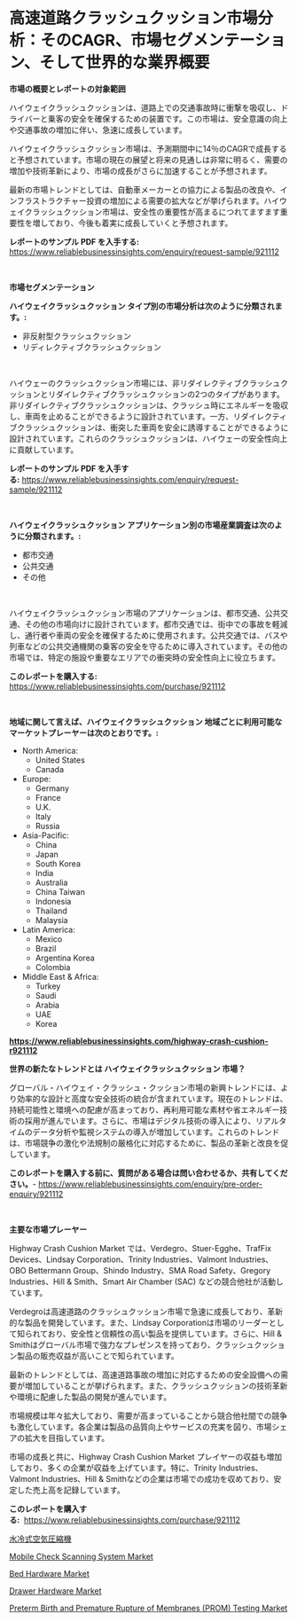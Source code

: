 <p><h1>高速道路クラッシュクッション市場分析：そのCAGR、市場セグメンテーション、そして世界的な業界概要</h1></p><p><strong>市場の概要とレポートの対象範囲</strong></p>
<p><p>ハイウェイクラッシュクッションは、道路上での交通事故時に衝撃を吸収し、ドライバーと乗客の安全を確保するための装置です。この市場は、安全意識の向上や交通事故の増加に伴い、急速に成長しています。</p><p>ハイウェイクラッシュクッション市場は、予測期間中に14％のCAGRで成長すると予想されています。市場の現在の展望と将来の見通しは非常に明るく、需要の増加や技術革新により、市場の成長がさらに加速することが予想されます。</p><p>最新の市場トレンドとしては、自動車メーカーとの協力による製品の改良や、インフラストラクチャー投資の増加による需要の拡大などが挙げられます。ハイウェイクラッシュクッション市場は、安全性の重要性が高まるにつれてますます重要性を増しており、今後も着実に成長していくと予想されます。</p></p>
<p><strong>レポートのサンプル PDF を入手する:</strong> <a href="https://www.reliablebusinessinsights.com/enquiry/request-sample/921112">https://www.reliablebusinessinsights.com/enquiry/request-sample/921112</a></p>
<p>&nbsp;</p>
<p><strong>市場セグメンテーション</strong></p>
<p><strong>ハイウェイクラッシュクッション タイプ別の市場分析は次のように分類されます。:</strong></p>
<p><ul><li>非反射型クラッシュクッション</li><li>リディレクティブクラッシュクッション</li></ul></p>
<p>&nbsp;</p>
<p><p>ハイウェーのクラッシュクッション市場には、非リダイレクティブクラッシュクッションとリダイレクティブクラッシュクッションの2つのタイプがあります。非リダイレクティブクラッシュクッションは、クラッシュ時にエネルギーを吸収し、車両を止めることができるように設計されています。一方、リダイレクティブクラッシュクッションは、衝突した車両を安全に誘導することができるように設計されています。これらのクラッシュクッションは、ハイウェーの安全性向上に貢献しています。</p></p>
<p><strong>レポートのサンプル PDF を入手する:</strong>&nbsp;<a href="https://www.reliablebusinessinsights.com/enquiry/request-sample/921112">https://www.reliablebusinessinsights.com/enquiry/request-sample/921112</a></p>
<p>&nbsp;</p>
<p><strong> ハイウェイクラッシュクッション アプリケーション別の市場産業調査は次のように分類されます。:</strong></p>
<p><ul><li>都市交通</li><li>公共交通</li><li>その他</li></ul></p>
<p>&nbsp;</p>
<p><p>ハイウェイクラッシュクッション市場のアプリケーションは、都市交通、公共交通、その他の市場向けに設計されています。都市交通では、街中での事故を軽減し、通行者や車両の安全を確保するために使用されます。公共交通では、バスや列車などの公共交通機関の乗客の安全を守るために導入されています。その他の市場では、特定の施設や重要なエリアでの衝突時の安全性向上に役立ちます。</p></p>
<p><strong>このレポートを購入する:</strong>&nbsp; <a href="https://www.reliablebusinessinsights.com/purchase/921112">https://www.reliablebusinessinsights.com/purchase/921112</a></p>
<p>&nbsp;</p>
<p><strong>地域に関して言えば、ハイウェイクラッシュクッション 地域ごとに利用可能なマーケットプレーヤーは次のとおりです。:</strong></p>
<p><ul>
    <li>
        North America:
        <ul>
            <li>United States</li>
            <li>Canada</li>
        </ul>
    </li>
    <li>
        Europe:
        <ul>
            <li>Germany</li>
            <li>France</li>
            <li>U.K.</li>
            <li>Italy</li>
            <li>Russia</li>
        </ul>
    </li>
    <li>
        Asia-Pacific:
        <ul>
            <li>China</li>
            <li>Japan</li>
            <li>South Korea</li>
            <li>India</li>
            <li>Australia</li>
            <li>China Taiwan</li>
            <li>Indonesia</li>
            <li>Thailand</li>
            <li>Malaysia</li>
        </ul>
    </li>
    <li>
        Latin America:
        <ul>
            <li>Mexico</li>
            <li>Brazil</li>
            <li>Argentina Korea</li>
            <li>Colombia</li>
        </ul>
    </li>
    <li>
        Middle East & Africa:
        <ul>
            <li>Turkey</li>
            <li>Saudi</li>
            <li>Arabia</li>
            <li>UAE</li>
            <li>Korea</li>
        </ul>
    </li>
    </ul></p>
<p><strong><a href="https://www.reliablebusinessinsights.com/highway-crash-cushion-r921112">https://www.reliablebusinessinsights.com/highway-crash-cushion-r921112</a></strong>&nbsp;</p>
<p><strong>世界の新たなトレンドとは ハイウェイクラッシュクッション 市場？</strong></p>
<p><p>グローバル・ハイウェイ・クラッシュ・クッション市場の新興トレンドには、より効率的な設計と高度な安全技術の統合が含まれています。現在のトレンドは、持続可能性と環境への配慮が高まっており、再利用可能な素材や省エネルギー技術の採用が進んでいます。さらに、市場はデジタル技術の導入により、リアルタイムのデータ分析や監視システムの導入が増加しています。これらのトレンドは、市場競争の激化や法規制の厳格化に対応するために、製品の革新と改良を促しています。</p></p>
<p><strong>このレポートを購入する前に、質問がある場合は問い合わせるか、共有してください。</strong>- <a href="https://www.reliablebusinessinsights.com/enquiry/pre-order-enquiry/921112">https://www.reliablebusinessinsights.com/enquiry/pre-order-enquiry/921112</a></p>
<p>&nbsp;</p>
<p><strong>主要な市場プレーヤー</strong></p>
<p><p>Highway Crash Cushion Market では、Verdegro、Stuer-Egghe、TrafFix Devices、Lindsay Corporation、Trinity Industries、Valmont Industries、OBO Bettermann Group、Shindo Industry、SMA Road Safety、Gregory Industries、Hill & Smith、Smart Air Chamber (SAC) などの競合他社が活動しています。</p><p>Verdegroは高速道路のクラッシュクッション市場で急速に成長しており、革新的な製品を開発しています。また、Lindsay Corporationは市場のリーダーとして知られており、安全性と信頼性の高い製品を提供しています。さらに、Hill & Smithはグローバル市場で強力なプレゼンスを持っており、クラッシュクッション製品の販売収益が高いことで知られています。</p><p>最新のトレンドとしては、高速道路事故の増加に対応するための安全設備への需要が増加していることが挙げられます。また、クラッシュクッションの技術革新や環境に配慮した製品の開発が進んでいます。</p><p>市場規模は年々拡大しており、需要が高まっていることから競合他社間での競争も激化しています。各企業は製品の品質向上やサービスの充実を図り、市場シェアの拡大を目指しています。</p><p>市場の成長と共に、Highway Crash Cushion Market プレイヤーの収益も増加しており、多くの企業が収益を上げています。特に、Trinity Industries、Valmont Industries、Hill & Smithなどの企業は市場での成功を収めており、安定した売上高を記録しています。</p></p>
<p><strong>このレポートを購入する:</strong>&nbsp;&nbsp;<a href="https://www.reliablebusinessinsights.com/purchase/921112">https://www.reliablebusinessinsights.com/purchase/921112</a></p>
<p><p><a href="https://github.com/schmahlson/Market-Research-Report-List-1/blob/main/442955280147.md">水冷式空気圧縮機</a></p><p><a href="https://www.linkedin.com/pulse/mobile-check-scanning-system-market-centers-aspects-growth-rktpf">Mobile Check Scanning System Market</a></p><p><a href="https://github.com/SheilaBruen2023/Market-Research-Report-List-1/blob/main/bed-hardware-market.md">Bed Hardware Market</a></p><p><a href="https://github.com/marthawweekle/Market-Research-Report-List-1/blob/main/drawer-hardware-market.md">Drawer Hardware Market</a></p><p><a href="https://www.linkedin.com/pulse/insights-preterm-birth-premature-rupture-membranes-prom-testing-knlpf">Preterm Birth and Premature Rupture of Membranes (PROM) Testing Market</a></p></p>
